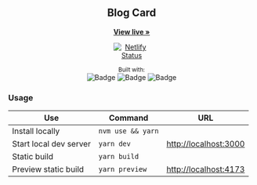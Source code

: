 <div align="center">
  <h2 align="center">Blog Card</h2>
  <p align="center">
<a href="https://apassanisi-blog-card.netlify.app" style=""><strong>View live »</strong></a>

  <div style="max-width: 75px;">

[![Netlify Status](https://api.netlify.com/api/v1/badges/f9e8707e-bf6c-459a-bc4e-9ca72755e720/deploy-status)](https://app.netlify.com/sites/apassanisi-blog-card/deploys)

  </div>
  </p>
<small>Built with:</small>
<br/>
<img src="https://img.shields.io/badge/-Vue.js-2b2b2b?logo=vue.js&style=flat-square" alt="Badge">
<img src="https://img.shields.io/badge/TypeScript-2b2b2b?logo=Typescript&style=flat-square" alt="Badge">
<img src="https://img.shields.io/badge/Tailwind-2b2b2b?logo=TailwindCSS&style=flat-square" alt="Badge">
</div>

### Usage

| Use                    | Command           | URL                                            |
| ---------------------- | ----------------- | ---------------------------------------------- |
| Install locally        | `nvm use && yarn` |                                                |
| Start local dev server | `yarn dev`        | [http://localhost:3000](http://localhost:3000) |
| Static build           | `yarn build`      |                                                |
| Preview static build   | `yarn preview`      | [http://localhost:4173](http://localhost:4173) |
